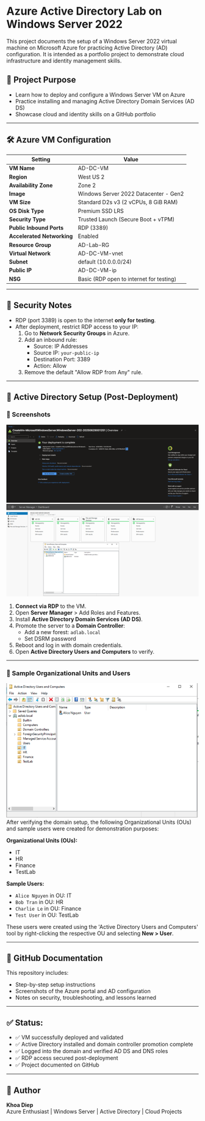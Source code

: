 # Azure Active Directory Lab on Windows Server 2022

This project documents the setup of a Windows Server 2022 virtual machine on Microsoft Azure for practicing Active Directory (AD) configuration. It is intended as a portfolio project to demonstrate cloud infrastructure and identity management skills.

## 🚀 Project Purpose

- Learn how to deploy and configure a Windows Server VM on Azure
- Practice installing and managing Active Directory Domain Services (AD DS)
- Showcase cloud and identity skills on a GitHub portfolio

---

## 🛠️ Azure VM Configuration

| Setting                     | Value                                      |
|----------------------------|--------------------------------------------|
| **VM Name**                | AD-DC-VM                                   |
| **Region**                 | West US 2                                  |
| **Availability Zone**      | Zone 2                                     |
| **Image**                  | Windows Server 2022 Datacenter - Gen2      |
| **VM Size**                | Standard D2s v3 (2 vCPUs, 8 GiB RAM)       |
| **OS Disk Type**           | Premium SSD LRS                            |
| **Security Type**          | Trusted Launch (Secure Boot + vTPM)        |
| **Public Inbound Ports**   | RDP (3389)                                 |
| **Accelerated Networking** | Enabled                                    |
| **Resource Group**         | AD-Lab-RG                                  |
| **Virtual Network**        | AD-DC-VM-vnet                              |
| **Subnet**                 | default (10.0.0.0/24)                       |
| **Public IP**              | AD-DC-VM-ip                                |
| **NSG**                    | Basic (RDP open to internet for testing)   |

---

## 🔐 Security Notes

- RDP (port 3389) is open to the internet **only for testing**.
- After deployment, restrict RDP access to your IP:
  1. Go to **Network Security Groups** in Azure.
  2. Add an inbound rule:
     - Source: IP Addresses
     - Source IP: `your-public-ip`
     - Destination Port: 3389
     - Action: Allow
  3. Remove the default "Allow RDP from Any" rule.

---

## 🧩 Active Directory Setup (Post-Deployment)

### 📸 Screenshots
![Deployment Success](images/deployment_success.png)
![Server Manager with AD DS and DNS](images/server_manager_ad_ds_dns.png)

1. **Connect via RDP** to the VM.
2. Open **Server Manager** > Add Roles and Features.
3. Install **Active Directory Domain Services (AD DS)**.
4. Promote the server to a **Domain Controller**:
   - Add a new forest: `adlab.local`
   - Set DSRM password
5. Reboot and log in with domain credentials.
6. Open **Active Directory Users and Computers** to verify.

---

### 🧪 Sample Organizational Units and Users
![Active Directory Users and Computers](images/ad_users_and_computer.png)
After verifying the domain setup, the following Organizational Units (OUs) and sample users were created for demonstration purposes:

**Organizational Units (OUs):**
- IT
- HR
- Finance
- TestLab

**Sample Users:**
- `Alice Nguyen` in OU: IT
- `Bob Tran` in OU: HR
- `Charlie Le` in OU: Finance
- `Test User` in OU: TestLab

These users were created using the 'Active Directory Users and Computers' tool by right-clicking the respective OU and selecting **New > User**.

---
## 📁 GitHub Documentation

This repository includes:
- Step-by-step setup instructions
- Screenshots of the Azure portal and AD configuration
- Notes on security, troubleshooting, and lessons learned

---

## ✅ Status:
- ✅ VM successfully deployed and validated
- ✅ Active Directory installed and domain controller promotion complete
- ✅ Logged into the domain and verified AD DS and DNS roles
- ✅ RDP access secured post-deployment
- ✅ Project documented on GitHub
---

## 👤 Author

**Khoa Diep**  
Azure Enthusiast | Windows Server | Active Directory | Cloud Projects


